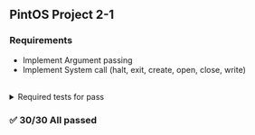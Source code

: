 PintOS Project 2-1
---

### Requirements

* Implement Argument passing
* Implement System call (halt, exit, create, open, close, write)

<br>

<details>
<summary>Required tests for pass</summary>

<small>

- args-none  
- args-single  
- args-multiple  
- args-many  
- args-dbl-space  
- sc-bad-sp  
- sc-bad-arg  
- sc-boundary  
- sc-boundary-2  
- halt  
- exit  
- create-normal  
- create-empty  
- create-null  
- create-bad-ptr  
- create-long  
- create-exists  
- create-bound  
- open-normal  
- open-missing  
- open-boundary  
- open-empty  
- open-null  
- open-bad-ptr  
- open-twice  
- close-normal  
- close-twice  
- close-stdin  
- close-stdout  
- close-bad-fd

</small>
</details>

### ✅ 30/30 All passed 
